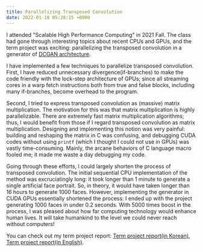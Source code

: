 ```yaml
---
title: Parallelizing Transposed Convolution
date: 2022-01-18 05:28:15 +0900
---
```

I attended "Scalable High Performance Computing" in 2021 Fall. The class had gone through interesting topics about recent CPUs and GPUs, and the term project was exciting: parallelizing the transposed convolution in a generator of [DCGAN architecture](https://paperswithcode.com/method/dcgan).

I have implemented a few techniques to parallelize transposed convolution. First, I have reduced unnecessary divergence(if-branches) to make the code friendly with the lock-step architecture of GPUs; since all streaming cores in a warp fetch instructions both from true and false blocks, including many if-branches, become overhead to the program.

Second, I tried to express transposed convolution as (massive) matrix multiplication. The motivation for this was that matrix multiplication is highly parallelizable. There are extremely fast matrix multiplication algorithms; thus, I would benefit from those if I regard transposed convolution as matrix multiplication. Designing and implementing this notion was very painful: building and reshaping the matrix in C was confusing, and debugging CUDA codes without using `printf` (which I thought I could not use in GPUs) was vastly time-consuming. Mainly, the arcane behaviors of C language macro fooled me; it made me waste a day debugging my code.

Going through these efforts, I could largely shorten the process of transposed convolution. The initial sequential CPU implementation of the method was excruciatingly long: it took longer than 1 minute to generate a single artificial face portrait. So, in theory, it would have taken longer than 16 hours to generate 1000 faces. However, implementing the generator in CUDA GPUs essentially shortened the process: I ended up with the project generating 1000 faces in under 0.2 seconds. With 5000 times boost in the process, I was pleased about how far computing technology would enhance human lives. It will take humankind to the level we could never reach without computers!

You can check out my term project report: [Term project report(in Korean)](/assets/shpc_report_kr.pdf), [Term project report(in English)](/assets/shpc_report_en.pdf).